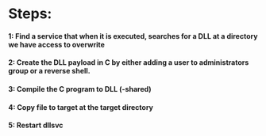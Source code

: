 # Steps:

#### 1: Find a service that when it is executed, searches for a DLL at a directory we have access to overwrite

#### 2: Create the DLL payload in C by either adding a user to administrators group or a reverse shell.

#### 3: Compile the C program to DLL (-shared)

#### 4: Copy file to target at the target directory

#### 5: Restart dllsvc
